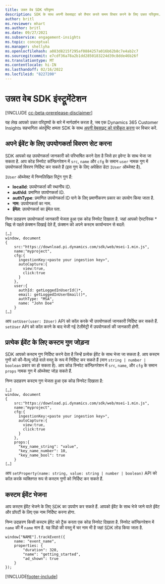 ```yaml
---
title: उन्नत वेब SDK परिदृश्य
description: SDK के साथ अपनी वेबसाइट को तैयार करते समय विचार करने के लिए उन्नत परिदृश्य.
author: britl
ms.reviewer: mhart
ms.author: britl
ms.date: 09/27/2021
ms.subservice: engagement-insights
ms.topic: conceptual
ms.manager: shellyha
ms.openlocfilehash: a083d8215f295af0884257a016b62b8c7e4ab2c7
ms.sourcegitcommit: e7cdf36a78a2b1dd2850183224d39c8dde46b26f
ms.translationtype: MT
ms.contentlocale: hi-IN
ms.lasthandoff: 02/16/2022
ms.locfileid: "8227200"
---
```

# <a name="advanced-web-sdk-instrumentation"></a>उन्नत वेब SDK इंस्ट्रूमेंटेशन

[!INCLUDE [cc-beta-prerelease-disclaimer](includes/cc-beta-prerelease-disclaimer.md)]

यह लेख आपको उन्नत परिदृश्यों के बारे में मार्गदर्शन करता है, जब एक Dynamics 365 Customer Insights सहभागिता अंतर्दृष्टि क्षमता SDK के साथ [अपनी वेबसाइट को यंत्रीकृत करना](instrument-website.md) पर विचार करें.

## <a name="setting-user-details-for-your-event"></a>अपने ईवेंट के लिए उपयोगकर्ता विवरण सेट करना

SDK आपको वह उपयोगकर्ता जानकारी को परिभाषित करने देता है जिसे हर इवेन्ट के साथ भेजा जा सकता है. आप कोड स्निपेट कॉन्फ़िगरेशन में `src`, `name` और `cfg` के समान `user` नामक गुण में उपयोगकर्ता विवरण निर्दिष्ट कर सकते हैं (इस गुण के लिए अपेक्षित डेटा `IUser` ऑब्जेक्ट है).

`IUser` ऑब्जेक्ट में निम्नलिखित स्ट्रिंग गुण हैं:

- **localId**: उपयोगकर्ता की स्थानीय ID.
- **authId**: प्रमाणित उपयोगकर्ता ID.
- **authType**: प्रमाणित उपयोगकर्ता ID पाने के लिए प्रमाणीकरण प्रकार का उपयोग किया जाता है.
- **नाम**: उपयोगकर्ता का नाम.
- **ईमेल**: उपयोगकर्ता का ईमेल पता.

निम्न उदाहरण उपयोगकर्ता जानकारी भेजता हुआ एक कोड स्निपेट दिखाता है. जहां आपको ऐस्टरिस्क * चिह्न से पहले फ़ंक्शन दिखाई देते हैं, फ़ंक्शन को अपने कस्टम कार्यान्वयन से बदलें:

```
[…]
window, document
{
    src:"https://download.pi.dynamics.com/sdk/web/msei-1.min.js",
    name:"myproject",
    cfg:{
      ingestionKey:<paste your ingestion key>",
      autoCapture:{
        view:true,
        click:true
      }
    },
    user:{
      authId: getLoggedInUserId()*,
      email: getLoggedInUserEmail()*,
      authType: "MSA",
      name: "John Doe"
    }
[…]
```

आप `setUser(user: IUser)` API को कॉल करके भी उपयोगकर्ता जानकारी निर्दिष्ट कर सकते हैं. `setUser` API को कॉल करने के बाद भेजी गई टेलीमेट्री में उपयोगकर्ता की जानकारी होगी.

## <a name="adding-custom-properties-for-each-event"></a>प्रत्येक ईवेंट के लिए कस्टम गुण जोड़ना

SDK आपको कस्टम गुण निर्दिष्ट करने देता है जिन्हें प्रत्येक ईवेंट के साथ भेजा जा सकता है. आप कस्टम गुणों को की-वैल्यू जोड़े वाले वस्तु के रूप में निर्दिष्ट कर सकते हैं (मान `string | number | boolean` प्रकार का हो सकता है). आप कोड स्निपेट कॉन्फ़िगरेशन में `src`, `name`, और `cfg` के समान `props` नामक गुण में ऑब्जेक्ट जोड़ सकते हैं.

निम्न उदाहरण कस्टम गुण भेजता हुआ एक कोड स्निपेट दिखाता है:

```
[…]
window, document
{
    src:"https://download.pi.dynamics.com/sdk/web/msei-1.min.js",
    name:"myproject",
    cfg:{
      ingestionKey:<paste your ingestion key>",
      autoCapture:{
        view:true,
        click:true
      }
    },
    props:{
      "key_name_string": "value",
      "key_name_number": 10,
      "key_name_bool": true
    }
[…]
```

आप `setProperty(name: string, value: string | number | boolean)` API को कॉल करके व्यक्तिगत रूप से कस्टम गुणों को निर्दिष्ट कर सकते हैं.

## <a name="sending-custom-events"></a>कस्टम ईवेंट भेजना

आप कस्टम ईवेंट भेजने के लिए SDK का उपयोग कर सकते हैं. आपको ईवेंट के साथ भेजे जाने वाले ईवेंट और प्रॉपर्टी के लिए एक नाम निर्दिष्ट करना होगा.

निम्न उदाहरण किसी कस्टम ईवेंट को ट्रैक करता एक कोड स्निपेट दिखाता है. स्निपेट कॉन्फ़िगरेशन में `name` की में `name` मान है. यह विंडो की वस्तु में चर नाम भी है जहां SDK लोड किया जाता है.

```
window["NAME"].trackEvent({
    name: "event_name",
    properties: {
        "duration": 320,
        "name": "getting_started",
        "ad_shown": true
    }
});
```


[!INCLUDE[footer-include](../includes/footer-banner.md)]
